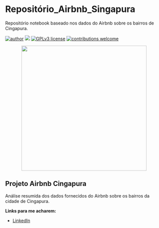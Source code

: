 # Repositório_Airbnb_Singapura
Repositório notebook baseado nos dados do Airbnb sobre os bairros de Cingapura.

[![author](https://img.shields.io/badge/author-IsaacFernandesMendes-red.svg)](https://www.linkedin.com/in/rafael-n-duarte/) [![](https://img.shields.io/badge/python-3.7+-blue.svg)](https://www.python.org/downloads/release/python-365/) [![GPLv3 license](https://img.shields.io/badge/License-GPLv3-blue.svg)](http://perso.crans.org/besson/LICENSE.html) [![contributions welcome](https://img.shields.io/badge/contributions-welcome-brightgreen.svg?style=flat)](https://github.com/rafaelnduarte/portfolio/issues)

<p align="center">
  <img src="https://img.freepik.com/free-photo/beautiful-luxury-outdoor-swimming-pool-hotel-resort_74190-7433.jpg?size=626&ext=jpg&ga=GA1.2.1594277342.1655935032"height=400px >
</p>

## Projeto Airbnb Cingapura

Análise resumida dos dados fornecidos do Airbnb sobre os bairros da cidade de Cingapura.

**Links para me acharem:**

* [LinkedIn](https://www.linkedin.com/in/isaacfernandesmendes)





